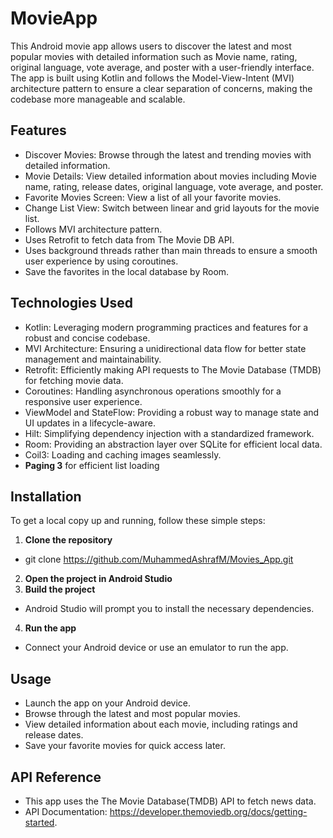 
# MovieApp

This Android movie app allows users to discover the latest and most popular movies with detailed information such as Movie name, rating, original language, vote average, and poster with a user-friendly interface. The app is built using Kotlin and follows the Model-View-Intent (MVI) architecture pattern to ensure a clear separation of concerns, making the codebase more manageable and scalable.

## Features

- Discover Movies: Browse through the latest and trending movies with detailed information.
- Movie Details: View detailed information about movies including Movie name, rating, release dates, original language, vote average, and poster.
- Favorite Movies Screen: View a list of all your favorite movies.
- Change List View: Switch between linear and grid layouts for the movie list.
- Follows MVI architecture pattern.
- Uses Retrofit to fetch data from The Movie DB API.
- Uses background threads rather than main threads to ensure a smooth user experience by using coroutines.
- Save the favorites in the local database by Room.


## Technologies Used
- Kotlin: Leveraging modern programming practices and features for a robust and concise codebase.
- MVI Architecture: Ensuring a unidirectional data flow for better state management and maintainability.
- Retrofit: Efficiently making API requests to The Movie Database (TMDB) for fetching movie data.
- Coroutines: Handling asynchronous operations smoothly for a responsive user experience.
- ViewModel and StateFlow: Providing a robust way to manage state and UI updates in a lifecycle-aware.
- Hilt: Simplifying dependency injection with a standardized framework.
- Room: Providing an abstraction layer over SQLite for efficient local data.
- Coil3: Loading and caching images seamlessly.
- **Paging 3** for efficient list loading


## Installation

To get a local copy up and running, follow these simple steps:

1. **Clone the repository**
- git clone https://github.com/MuhammedAshrafM/Movies_App.git
2. **Open the project in Android Studio**
3. **Build the project**
- Android Studio will prompt you to install the necessary dependencies.
4. **Run the app**
- Connect your Android device or use an emulator to run the app.

    
## Usage
- Launch the app on your Android device.
- Browse through the latest and most popular movies.
- View detailed information about each movie, including ratings and release dates.
- Save your favorite movies for quick access later.


## API Reference

- This app uses the The Movie Database(TMDB) API to fetch news data. 
- API Documentation:
    https://developer.themoviedb.org/docs/getting-started.
